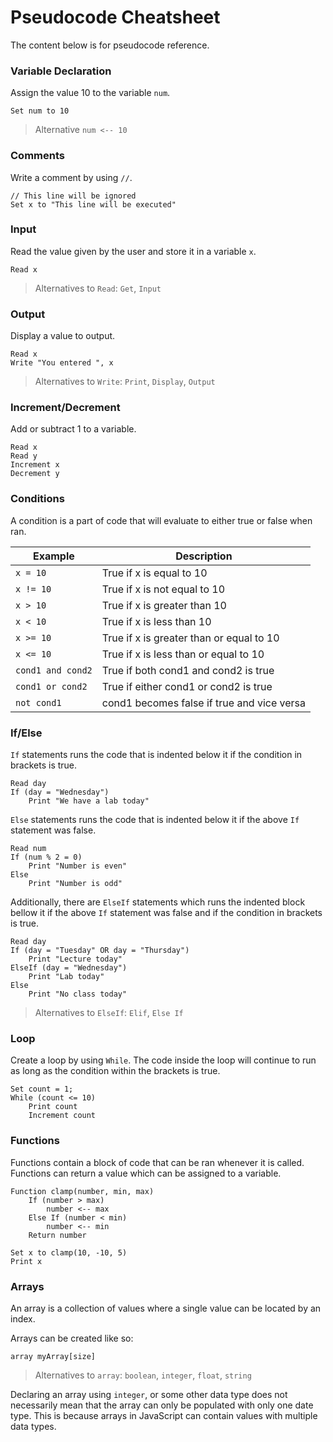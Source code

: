 # Pseudocode Cheatsheet

The content below is for pseudocode reference.

### Variable Declaration

Assign the value 10 to the variable `num`.

```
Set num to 10
```

> Alternative `num <-- 10`

### Comments

Write a comment by using `//`.

```
// This line will be ignored
Set x to "This line will be executed"
```

### Input

Read the value given by the user and store it in a variable `x`.

```
Read x
```

> Alternatives to `Read`: `Get`, `Input`

### Output

Display a value to output.

```
Read x
Write "You entered ", x
```

> Alternatives to `Write`: `Print`, `Display`, `Output`

### Increment/Decrement

Add or subtract 1 to a variable.

```
Read x
Read y
Increment x
Decrement y
```

### Conditions

A condition is a part of code that will evaluate to either true or false when ran.

| Example           | Description                                |
|-------------------|--------------------------------------------|
| `x = 10`          | True if x is equal to 10                   |
| `x != 10`         | True if x is not equal to 10               |
| `x > 10`          | True if x is greater than 10               |
| `x < 10`          | True if x is less than 10                  |
| `x >= 10`         | True if x is greater than or equal to 10   |
| `x <= 10`         | True if x is less than or equal to 10      |
| `cond1 and cond2` | True if both cond1 and cond2 is true       |
| `cond1 or cond2`  | True if either cond1 or cond2 is true      |
| `not cond1`       | cond1 becomes false if true and vice versa |

### If/Else

`If` statements runs the code that is indented below it if the condition in brackets is true.

```
Read day
If (day = "Wednesday")
    Print "We have a lab today"
```

`Else` statements runs the code that is indented below it if the above `If` statement was false.

```
Read num
If (num % 2 = 0)
    Print "Number is even"
Else
    Print "Number is odd"
```

Additionally, there are `ElseIf` statements which runs the indented block bellow it if the above `If` statement was false and if the condition in brackets is true.

```
Read day
If (day = "Tuesday" OR day = "Thursday")
    Print "Lecture today"
ElseIf (day = "Wednesday")
    Print "Lab today"
Else
    Print "No class today"
```

> Alternatives to `ElseIf`: `Elif`, `Else If`

### Loop

Create a loop by using `While`. The code inside the loop will continue to run as long as the condition within the brackets is true.

```
Set count = 1;
While (count <= 10)
    Print count
    Increment count
```

### Functions

Functions contain a block of code that can be ran whenever it is called. Functions can return a value which can be assigned to a variable.

```
Function clamp(number, min, max)
    If (number > max)
        number <-- max
    Else If (number < min)
        number <-- min
    Return number

Set x to clamp(10, -10, 5)
Print x
```

### Arrays

An array is a collection of values where a single value can be located by an index.

Arrays can be created like so:

```
array myArray[size]
```

> Alternatives to `array`: `boolean`, `integer`, `float`, `string`

Declaring an array using `integer`, or some other data type does not necessarily mean that the array can only be populated with only one date type. This is because arrays in JavaScript can contain values with multiple data types.
